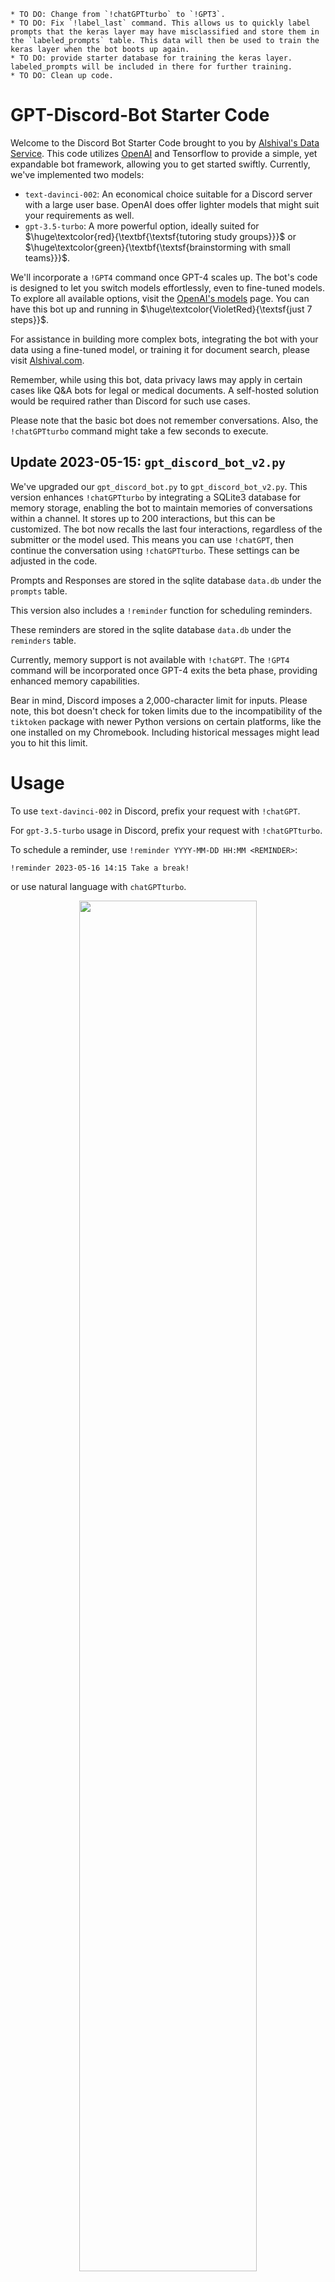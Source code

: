     * TO DO: Change from `!chatGPTturbo` to `!GPT3`.
    * TO DO: Fix `!label_last` command. This allows us to quickly label prompts that the keras layer may have misclassified and store them in the `labeled_prompts` table. This data will then be used to train the keras layer when the bot boots up again.
    * TO DO: provide starter database for training the keras layer. labeled_prompts will be included in there for further training. 
    * TO DO: Clean up code.
    
# GPT-Discord-Bot Starter Code

Welcome to the Discord Bot Starter Code brought to you by [Alshival's Data Service](https://alshival.com). This code utilizes [OpenAI](https://openai.com/) and Tensorflow to provide a simple, yet expandable bot framework, allowing you to get started swiftly. Currently, we've implemented two models:

  * `text-davinci-002`: An economical choice suitable for a Discord server with a large user base. OpenAI does offer lighter models that might suit your requirements as well.
  * `gpt-3.5-turbo`: A more powerful option, ideally suited for $\huge\textcolor{red}{\textbf{\textsf{tutoring study groups}}}$ or $\huge\textcolor{green}{\textbf{\textsf{brainstorming with small teams}}}$.

We'll incorporate a `!GPT4` command once GPT-4 scales up. The bot's code is designed to let you switch models effortlessly, even to fine-tuned models. To explore all available options, visit the [OpenAI's models](https://platform.openai.com/docs/models) page. You can have this bot up and running in $\huge\textcolor{VioletRed}{\textsf{just 7 steps}}$.

For assistance in building more complex bots, integrating the bot with your data using a fine-tuned model, or training it for document search, please visit [Alshival.com](https://alshival.com).

Remember, while using this bot, data privacy laws may apply in certain cases like Q&A bots for legal or medical documents. A self-hosted solution would be required rather than Discord for such use cases.

Please note that the basic bot does not remember conversations. Also, the `!chatGPTturbo` command might take a few seconds to execute.

## **Update 2023-05-15: `gpt_discord_bot_v2.py`** 
We've upgraded our `gpt_discord_bot.py` to `gpt_discord_bot_v2.py`. This version enhances `!chatGPTturbo` by integrating a SQLite3 database for memory storage, enabling the bot to maintain memories of conversations within a channel. It stores up to 200 interactions, but this can be customized. The bot now recalls the last four interactions, regardless of the submitter or the model used. This means you can use `!chatGPT`, then continue the conversation using `!chatGPTturbo`. These settings can be adjusted in the code.

Prompts and Responses are stored in the sqlite database `data.db` under the `prompts` table.

This version also includes a `!reminder` function for scheduling reminders. 

These reminders are stored in the sqlite database `data.db` under the `reminders` table.

Currently, memory support is not available with `!chatGPT`. The `!GPT4` command will be incorporated once GPT-4 exits the beta phase, providing enhanced memory capabilities.

Bear in mind, Discord imposes a 2,000-character limit for inputs. Please note, this bot doesn't check for token limits due to the incompatibility of the `tiktoken` package with newer Python versions on certain platforms, like the one installed on my Chromebook. Including historical messages might lead you to hit this limit.

# Usage

To use `text-davinci-002` in Discord, prefix your request with `!chatGPT`.

For `gpt-3.5-turbo` usage in Discord, prefix your request with `!chatGPTturbo`.

To schedule a reminder, use `!reminder YYYY-MM-DD HH:MM <REMINDER>`:

```
!reminder 2023-05-16 14:15 Take a break!
```

or use natural language with `chatGPTturbo`.

<p align="center">
<img src="https://github.com/alshival/gpt-discord-bot/blob/main/.meta/Screenshot%202023-05-16%204.31.05%20PM.png?raw=true" width="75%" height="75%">
</p>

In the next photo, we see the bot in action. We use the bot to schedule a reminder to take a break using the `!reminder` command. Then we ask a question using `!chatGPT` and access the memory of the conversation via `!chatGPTturbo`. [We are working on scheduling reminders using natural language.]

<p align="center">
<img src="https://github.com/alshival/gpt-discord-bot/blob/main/.meta/gpt-discord-bot-v2%20(5).png?raw=true" width="75%" height="75%">
</p>


Here's a case study: A data science student sought my help on UpWork for their homework. I assisted them with their graph theory problems, then suggested they use GPT for the remaining probability and calculus problems. Knowing GPT's capabilities, I recommended them to form a study group and gave them a link to this bot. It proved to be an excellent tutoring tool, and also a cost-effective solution for the students.

The beauty of learning AI is that you can use AI itself to facilitate your learning. As a mathematician, I was amazed by the proficiency of these models. After verifying a few results, I felt confident enough to recommend it to the students.

<p align="center">
<img src="https://github.com/alshival/gpt-discord-bot/blob/main/.meta/Screenshot%202023-05-12%202.37.22%20AM.png?raw=true" width="50%" height="50%">
</p>

# Installation

In order for the bot to respond, it must be running on a machine such as a cloud server, a PC or laptop, or even a Raspberry Pi tucked away in your bedroom (a hint for students on a tight budget).

You'll need a Python installation (students, we suggest getting JupyterLab as well) and an [OpenAI API key](https://platform.openai.com/account/api-keys).

### Step 1
Create a Discord account if you haven't already.

### Step 2
Set up a new Discord application at the [Discord Developer Portal](https://discord.com/login?redirect_to=%2Fdevelopers%2Fapplications). After logging in, click on the "New Application" button, name your application, and hit "Create."

### Step 3
Create a bot for your Discord application by clicking on the "Bot" tab and then "Add Bot." Name your bot and click "Create."

### Step 4
Generate a token for your bot by clicking on the "Copy" button next to "Token" under the bot's name. Keep this token secure as it's needed to authenticate your bot with the Discord API.

### Step 5
Install the necessary dependencies, which are the Discord.py and OpenAI Python modules. Install them via pip by running the following command in your terminal:

```
pip install discord.py openai
```

### Step 6
Set the environment variables `OPENAI_API_KEY` (your actual OpenAI API key) and `DISCORD_BOT_TOKEN` (the token you generated). On Linux, you can do this by editing your `~/.bashrc` file:

```
export OPENAI_API_KEY="<API KEY>"
export DISCORD_BOT_TOKEN="<BOT TOKEN>"
```
Replace `<API KEY>` with your OpenAI API key and `<BOT TOKEN>` with the token you created in Step 4.

You can edit your `~/.bashrc` file using a command-line text editor like nano on a Raspberry Pi. 

```
nano ~/.bashrc
```
Make your changes and hit Ctrl+X to save and close.

### Step 7
Launch your bot by executing the following command in your terminal:

```
python gpt_discord_bot.py
```

Or for version 2:

```
python gpt_discord_bot_v2.py
```

Congratulations! Your bot should now be up and running! You can invite it to your Discord server by going back to the Discord Developer Portal, selecting your application, clicking on the "OAuth2" tab, selecting the "bot" scope, then choosing the text permissions you need, and finally, copying the generated OAuth2 URL into your browser.

With this simple installation process, you are all set to explore the world of AI-driven chatbots. Happy coding!

Remember, this is just a starting point. As you grow more comfortable with the bot and its capabilities, feel free to make modifications and enhancements to better meet the needs of your community. Happy coding!
